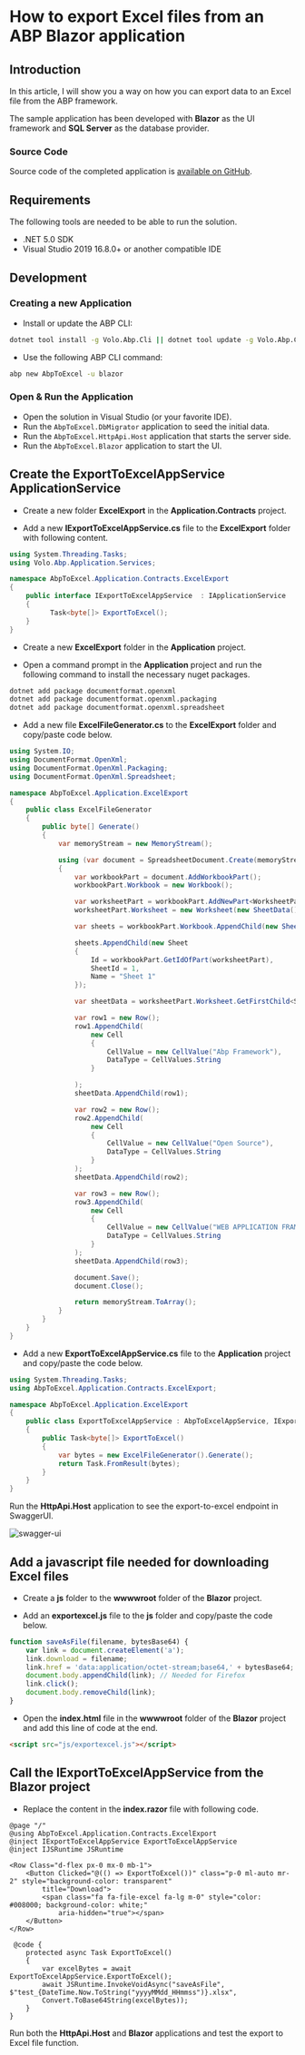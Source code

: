# How to export Excel files from an ABP Blazor application

## Introduction

In this article, I will show you a way on how you can export data to an Excel file from the ABP framework.

The sample application has been developed with **Blazor** as the UI framework and **SQL Server** as the database provider.

### Source Code

Source code of the completed application is [available on GitHub](https://github.com/bartvanhoey/AbpToExcelRepo).

## Requirements

The following tools are needed to be able to run the solution.

-   .NET 5.0 SDK
-   Visual Studio 2019 16.8.0+ or another compatible IDE

## Development

### Creating a new Application

-   Install or update the ABP CLI:

```bash
dotnet tool install -g Volo.Abp.Cli || dotnet tool update -g Volo.Abp.Cli
```

-   Use the following ABP CLI command:

```bash
abp new AbpToExcel -u blazor
```

### Open & Run the Application

-   Open the solution in Visual Studio (or your favorite IDE).
-   Run the `AbpToExcel.DbMigrator` application to seed the initial data.
-   Run the `AbpToExcel.HttpApi.Host` application that starts the server side.
-   Run the `AbpToExcel.Blazor` application to start the UI.

## Create the ExportToExcelAppService ApplicationService

-   Create a new folder **ExcelExport** in the **Application.Contracts** project.

-   Add a new **IExportToExcelAppService.cs** file to the **ExcelExport** folder with following content.

```csharp
using System.Threading.Tasks;
using Volo.Abp.Application.Services;

namespace AbpToExcel.Application.Contracts.ExcelExport
{
    public interface IExportToExcelAppService  : IApplicationService
    {
          Task<byte[]> ExportToExcel();
    }
}

```

-   Create a new **ExcelExport** folder in the **Application** project.

-   Open a command prompt in the **Application** project and run the following command to install the necessary nuget packages.

```bash
dotnet add package documentformat.openxml
dotnet add package documentformat.openxml.packaging
dotnet add package documentformat.openxml.spreadsheet
```

-   Add a new file **ExcelFileGenerator.cs** to the **ExcelExport** folder and copy/paste code below.

```csharp
using System.IO;
using DocumentFormat.OpenXml;
using DocumentFormat.OpenXml.Packaging;
using DocumentFormat.OpenXml.Spreadsheet;

namespace AbpToExcel.Application.ExcelExport
{
    public class ExcelFileGenerator
    {
        public byte[] Generate()
        {
            var memoryStream = new MemoryStream();

            using (var document = SpreadsheetDocument.Create(memoryStream, SpreadsheetDocumentType.Workbook))
            {
                var workbookPart = document.AddWorkbookPart();
                workbookPart.Workbook = new Workbook();

                var worksheetPart = workbookPart.AddNewPart<WorksheetPart>();
                worksheetPart.Worksheet = new Worksheet(new SheetData());

                var sheets = workbookPart.Workbook.AppendChild(new Sheets());

                sheets.AppendChild(new Sheet
                {
                    Id = workbookPart.GetIdOfPart(worksheetPart),
                    SheetId = 1,
                    Name = "Sheet 1"
                });

                var sheetData = worksheetPart.Worksheet.GetFirstChild<SheetData>();

                var row1 = new Row();
                row1.AppendChild(
                    new Cell
                    {
                        CellValue = new CellValue("Abp Framework"),
                        DataType = CellValues.String
                    }

                );
                sheetData.AppendChild(row1);

                var row2 = new Row();
                row2.AppendChild(
                    new Cell
                    {
                        CellValue = new CellValue("Open Source"),
                        DataType = CellValues.String
                    }
                );
                sheetData.AppendChild(row2);

                var row3 = new Row();
                row3.AppendChild(
                    new Cell
                    {
                        CellValue = new CellValue("WEB APPLICATION FRAMEWORK"),
                        DataType = CellValues.String
                    }
                );
                sheetData.AppendChild(row3);

                document.Save();
                document.Close();

                return memoryStream.ToArray();
            }
        }
    }
}

```

-   Add a new **ExportToExcelAppService.cs** file to the **Application** project and copy/paste the code below.

```csharp
using System.Threading.Tasks;
using AbpToExcel.Application.Contracts.ExcelExport;

namespace AbpToExcel.Application.ExcelExport
{
    public class ExportToExcelAppService : AbpToExcelAppService, IExportToExcelAppService
    {
        public Task<byte[]> ExportToExcel()
        {
            var bytes = new ExcelFileGenerator().Generate();
            return Task.FromResult(bytes);
        }
    }
}

```

Run the **HttpApi.Host** application to see the export-to-excel endpoint in SwaggerUI.

![swagger-ui](exporttoexcel.jpg)

## Add a javascript file needed for downloading Excel files

-   Create a **js** folder to the **wwwwroot** folder of the **Blazor** project.

-   Add an **exportexcel.js** file to the **js** folder and copy/paste the code below.

```javascript
function saveAsFile(filename, bytesBase64) {
    var link = document.createElement('a');
    link.download = filename;
    link.href = 'data:application/octet-stream;base64,' + bytesBase64;
    document.body.appendChild(link); // Needed for Firefox
    link.click();
    document.body.removeChild(link);
}
```

-   Open the **index.html** file in the **wwwwroot** folder of the **Blazor** project and add this line of code at the end.

```html
<script src="js/exportexcel.js"></script>
```

## Call the IExportToExcelAppService from the Blazor project

-   Replace the content in the **index.razor** file with following code.

```razor
@page "/"
@using AbpToExcel.Application.Contracts.ExcelExport
@inject IExportToExcelAppService ExportToExcelAppService
@inject IJSRuntime JSRuntime

<Row Class="d-flex px-0 mx-0 mb-1">
    <Button Clicked="@(() => ExportToExcel())" class="p-0 ml-auto mr-2" style="background-color: transparent"
        title="Download">
        <span class="fa fa-file-excel fa-lg m-0" style="color: #008000; background-color: white;"
            aria-hidden="true"></span>
    </Button>
</Row>

 @code {
    protected async Task ExportToExcel()
    {
        var excelBytes = await ExportToExcelAppService.ExportToExcel();
        await JSRuntime.InvokeVoidAsync("saveAsFile", $"test_{DateTime.Now.ToString("yyyyMMdd_HHmmss")}.xlsx",
        Convert.ToBase64String(excelBytes));
    }
}
```

Run both the **HttpApi.Host** and **Blazor** applications and test the export to Excel file function.

